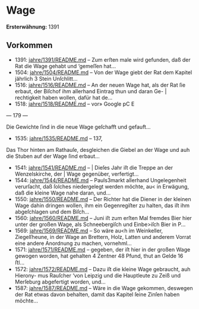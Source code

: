 # Wage

**Ersterwähnung:** 1391

## Vorkommen
- 1391: [jahre/1391/README.md](../jahre/1391/README.md) – Zum erſten male wird gefunden, daß der Rat die
Wage gehabt und ‘gemeſſen hat...
- 1504: [jahre/1504/README.md](../jahre/1504/README.md) – Von der Wage giebt der Rat dem Kapitel jährlich
3 Stein Unſchlitt...
- 1516: [jahre/1516/README.md](../jahre/1516/README.md) – An der neuen Wage hat, als der Rat ſie erbaut, der
Biſchof ihm allerhand Eintrag thun und daran Ge- |
rechtigkeit haben wollen, dafür hat de...
- 1518: [jahre/1518/README.md](../jahre/1518/README.md) – vor» Google pC E


— 179 —

Die Gewichte ſind in die neue Wage geſchafft und
gefauft...
- 1535: [jahre/1535/README.md](../jahre/1535/README.md) – 137,

Das Thor hinten am Rathauſe, desgleichen die Giebel
an der Wage und auh die Stuben auf der Wage ſind
erbaut...
- 1541: [jahre/1541/README.md](../jahre/1541/README.md) – | Dieſes Jahr iſt die Treppe an der Wenzelskirche, der
| Wage gegenüber, verfertigt...
- 1544: [jahre/1544/README.md](../jahre/1544/README.md) – Pauls3markt allerhand
Ungelegenheit verurſacht, daß ſolches niedergelegt werden
möchte, au< in Erwägung, daß die kleine Wage nahe
daran, und...
- 1550: [jahre/1550/README.md](../jahre/1550/README.md) – Der Richter hat die Diener in der kleinen Wage dahin
dringen wollen, ihm ein Gegenregiſter zu halten, das iſt
ihm abgeſchlagen und dem Biſch...
- 1560: [jahre/1560/README.md](../jahre/1560/README.md) – Juni iſt zum erſten Mal fremdes Bier hier
unter der großen Wage, als Schneebergiſch und Einbe>iſch
Bier in P...
- 1569: [jahre/1569/README.md](../jahre/1569/README.md) – So wäre au<h im Weinkeller, Ziegelſheune, in der
Wage an Brettern, Holz, Latten und anderem Vorrat eine
andere Anordnung zu machen, vornehml...
- 1571: [jahre/1571/README.md](../jahre/1571/README.md) – gegeben,
der iſt hier in der großen Wage gewogen worden, hat
gehalten 4 Zentner 48 Pfund, thut an Gelde 16 ﬅl...
- 1572: [jahre/1572/README.md](../jahre/1572/README.md) – Dazu iſt die kleine Wage gebraucht, auh Hierony-
mus Rauſcher ‘von Leipzig und die Hauptleute zu Zeiß
und Merſeburg abgefertigt worden, und...
- 1587: [jahre/1587/README.md](../jahre/1587/README.md) – Wäre in die Wage gekommen, deswegen der Rat etwas
davon behalten, damit das Kapitel ſeine Zinſen haben
möchte...
